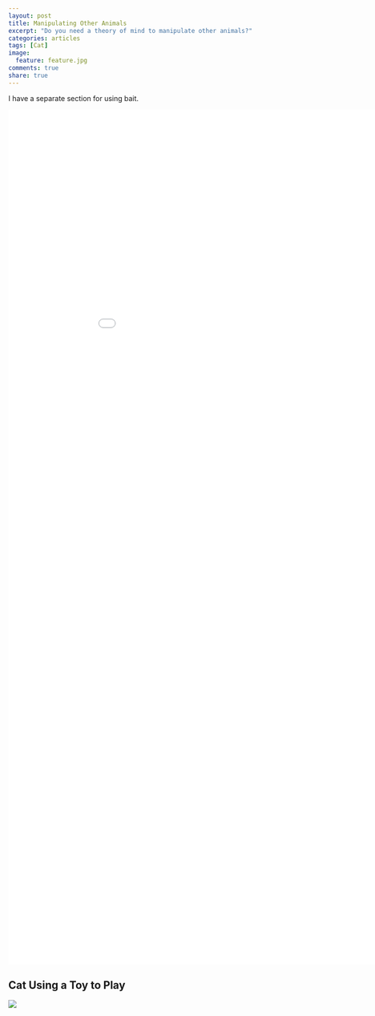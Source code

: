 ```yaml
---
layout: post
title: Manipulating Other Animals
excerpt: "Do you need a theory of mind to manipulate other animals?"
categories: articles
tags: [Cat]
image:
  feature: feature.jpg
comments: true
share: true
---
```


I have a separate section for using bait.

<iframe src='//gifs.com/embed/k8A5X6' frameborder='0' scrolling='no' width='960px' height='1704px' style='-webkit-backface-visibility: hidden;-webkit-transform: scale(1);' ></iframe>



## Cat Using a Toy to Play

<img src='https://github.com/jss367/antools/blob/gh-pages-2.3.4/assets/images/cat_playing_with_self.gif?raw=true' />